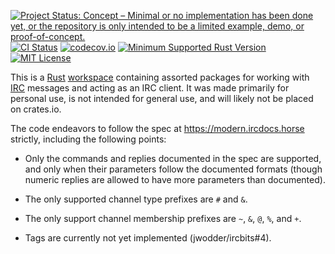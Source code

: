 [![Project Status: Concept – Minimal or no implementation has been done yet, or the repository is only intended to be a limited example, demo, or proof-of-concept.](https://www.repostatus.org/badges/latest/concept.svg)](https://www.repostatus.org/#concept)
[![CI Status](https://github.com/jwodder/ircbits/actions/workflows/test.yml/badge.svg)](https://github.com/jwodder/ircbits/actions/workflows/test.yml)
[![codecov.io](https://codecov.io/gh/jwodder/ircbits/branch/master/graph/badge.svg)](https://codecov.io/gh/jwodder/ircbits)
[![Minimum Supported Rust Version](https://img.shields.io/badge/MSRV-1.82-orange)](https://www.rust-lang.org)
[![MIT License](https://img.shields.io/github/license/jwodder/ircbits.svg)](https://opensource.org/licenses/MIT)

This is a [Rust][] [workspace][] containing assorted packages for working with
[IRC][] messages and acting as an IRC client.  It was made primarily for
personal use, is not intended for general use, and will likely not be placed on
crates.io.

[Rust]: https://www.rust-lang.org
[workspace]: https://doc.rust-lang.org/cargo/reference/workspaces.html
[IRC]: https://en.wikipedia.org/wiki/IRC

The code endeavors to follow the spec at <https://modern.ircdocs.horse>
strictly, including the following points:

- Only the commands and replies documented in the spec are supported, and only
  when their parameters follow the documented formats (though numeric replies
  are allowed to have more parameters than documented).

- The only supported channel type prefixes are `#` and `&`.

- The only support channel membership prefixes are `~`, `&`, `@`, `%`, and `+`.

- Tags are currently not yet implemented (jwodder/ircbits#4).
